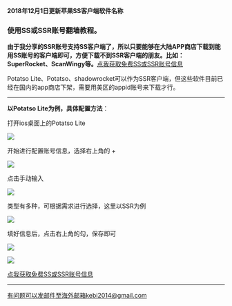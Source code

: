 **2018年12月1日更新苹果SS客户端软件名称**

### 使用SS或SSR账号翻墙教程。

**由于我分享的SSR账号支持SS客户端了，所以只要能够在大陆APP商店下载到能用SS账号的客户端即可，方便下载不到SSR客户端的朋友。比如：SuperRocket、ScanWingy等。**[点我获取免费SS或SSR账号信息](https://github.com/Alvin9999/new-pac/wiki/ss%E5%85%8D%E8%B4%B9%E8%B4%A6%E5%8F%B7)

Potatso Lite、Potatso、shadowrocket可以作为SSR客户端，但这些软件目前已经在国内的app商店下架，需要用美区的appid账号来下载才行。


***

**以Potatso Lite为例，具体配置方法**：

打开ios桌面上的Potatso Lite

![](https://raw.githubusercontent.com/Alvin9999/pac2/master/pota1.png)

开始进行配置账号信息，选择右上角的 + 

![](https://raw.githubusercontent.com/Alvin9999/pac2/master/pota2.png)

点击手动输入

![](https://raw.githubusercontent.com/Alvin9999/pac2/master/pota3.png)


类型有多种，可根据需求进行选择，这里以SSR为例

![](https://raw.githubusercontent.com/Alvin9999/pac2/master/pota4.png)

填好信息后，点击右上角的勾，保存即可

![](https://raw.githubusercontent.com/Alvin9999/pac2/master/pota5.png)

![](https://raw.githubusercontent.com/Alvin9999/pac2/master/pota6.png)

[点我获取免费SS或SSR账号信息](https://github.com/Alvin9999/new-pac/wiki/ss%E5%85%8D%E8%B4%B9%E8%B4%A6%E5%8F%B7)



***


有问题可以发邮件至海外邮箱kebi2014@gmail.com

